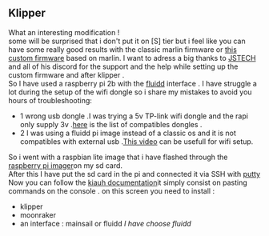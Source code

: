 Klipper
---
What an interesting modification !  
some will be surprised that i don't put it on [S] tier but i feel like you can have some really good results with the classic marlin firmware or [this custom firmware](https://youtu.be/y_RQnFo1w_Y) based on marlin.
I want to adress a big thanks to [JSTECH](https://www.youtube.com/@Jstech3d) and all of his discord for the support and the help while setting up the custom firmware and after klipper .  
So I have used a raspberry pi 2b with the [fluidd](https://docs.fluidd.xyz/) interface .
I have struggle a lot during the setup of the wifi dongle so i share my mistakes to avoid you hours of troubleshooting:
- 1 wrong usb dongle .I was trying a 5v TP-link wifi dongle and the rapi only supply 3v .[here](https://elinux.org/RPi_USB_Wi-Fi_Adapters) is the list of compatibles dongles .
- 2 I was using a fluidd pi image instead of a classic os and it is not compatibles with external usb .[This video](https://www.youtube.com/watch?v=oM2kAnITNyE&t=190s) can be usefull for wifi setup.

So i went with a raspbian lite image that i have flashed through the [raspberry pi imager](https://www.raspberrypi.com/software/)on my sd card.  
After this I have put the sd card in the pi and connected it via SSH with [putty](https://www.putty.org/)
Now you can follow the [kiauh documentation](https://github.com/th33xitus/kiauh)it simply consist on pasting commands on the console .
on this screen you need to install :
- klipper 
- moonraker
- an interface : mainsail or fluidd *I have choose fluidd*
